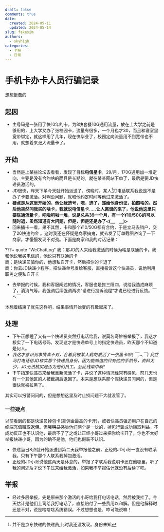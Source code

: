 ```yaml
---
draft: false
comments: true
date:
  created: 2024-05-11
  updated: 2024-05-14
slug: fakesim
authors:
  - skyhigh
categories:
  - 卡粉
  - 日常
---
```


# **手机卡办卡人员行骗记录**

想想挺蠢的

<!-- uptoc -->

## 起因

- 主号码是一张用了快10年的卡，为8块套餐10G通用流量，放在上大学之前是够用的，上大学又办了张校园卡，流量有很多，一个月也才30，而且和寝室里宽带绑定，就这样用了几年，现在快毕业了，校园定向流量用不到宽带也不用，就想着来张大流量卡了。

## 开始

- 当然是上某些论坛去看看，发现了目标**电信星卡**，29/月，170G通用加一堆定向，主要是没有合约啥的而且是长期的，就在某某网站下单了，最后是要JD快递员激活的。
- JD很快，昨天下单今天就开始派送了，傍晚时，某人[^1]打电话联系我说是不是办了卡要激活。对啊没问题，就和他约定时间等他过来激活了。
- **疑点是从这里开始的，他让我选号，嗯，选了，递给他身份证，拍照啥的。然后他突然问我买的啥卡，我就说电信星卡.....让人离谱的来了，他说他这里只要联通流量卡，吧啦吧啦一堆，说是总共39一个月，有一个¥10/50G的可以随时退，虽然知道有大问题，但是，但是还是办了<(＿　＿)>**
- 回来插卡一看，果不其然，卡和那个¥10/50G都有合约，于是立马去销户，交了20快违约金
。这时我还在怀疑是商家搞鬼，就去发了订单截图咨询了一下商家，才慢慢发现不对劲。下面是商家和我的对话记录：

???+ quote "WeChatLog"
    我：那JD的人来给我激活的时候为啥是联通的卡，我和他说我买电信的，他说只有联通的卡  
    商：是快递员骗你的，他想私自开卡，然后把你的卡退了  
    商：你去JD快递小程序，把快递单号发给客服，直接投诉这个快递员，说他利用职务之便私自开卡

- 去举报的时候，我和客服阐述的情况，客服也是推三阻四，说给我造成麻烦了，消消气等，我强调后续强调两次“请进行投诉流程”才说已经进行反馈。￣へ￣

本想着结束了就先这样吧，结果事情开始变的有趣起来了。

## 处理

- 下午正想睡了又有一个快递员突然打电话给我，说莫名奇妙被举报了，我这才核实了一下电话号码，发现这才是快递单号上的指定快递员，昨天那个不知道是何人。
- **我这才意识到事情真不对，合着我被某人截胡激活了一张黑卡呗(* ￣︿￣) 我立马打电话给JD核实那个快递员身份，因为能知道的只有他的手机号，资料太少，JD无法核实是否为他们员工。至此线索中断**
- 下午指定快递员来给我重新激活了卡，并说了这种情况经常有碰见，前几天也有一个其他区的人被截胡后退回了。本来是想联系那个假快递员问问的，但是很快就被拉黑了。

其实可以报警问问的，但是想想这里及时止损问题不大就没管了。

### 一些疑点

以前看到的都是快递员掉包卡(拿佣金最高的卡开)，或者快递员强迫用户在自己的终端充值赚取返佣。但<del>我明显感觉</del>他们两个是一伙的，掉包行骗成功赚取利益，不成功反正也不认识他，最后不了了之或让正经小哥过来把你给卡开了，你也不太好举报快递小哥，因为的确不是他，他们也假装不认识。  

- 快递当日8点就开始派送到第二天我举报他之前，正经的JD小哥一直没有联系我。只有下午那个人联系我掉包激活。
- 正经的JD小哥说他这两天是休息的，举报了才联系我说明卡还在他哪里，听了我的阐述后才说下午过来给我激活，如果我不举报估计就没有后续了吧。

## 举报
- 经过多层举报，先是原来那个激活的小哥给我打电话电话，然后被我挂了。今天估计是他们上司给我打电话了，直接赔付了一些费用以和解。但是他解释时还是不对，说是啥啥啥系统错误。不过想想也是，咋可能说嘛！



[^1]: 并不是京东快递的快递员,此时我还没发现。身份未知